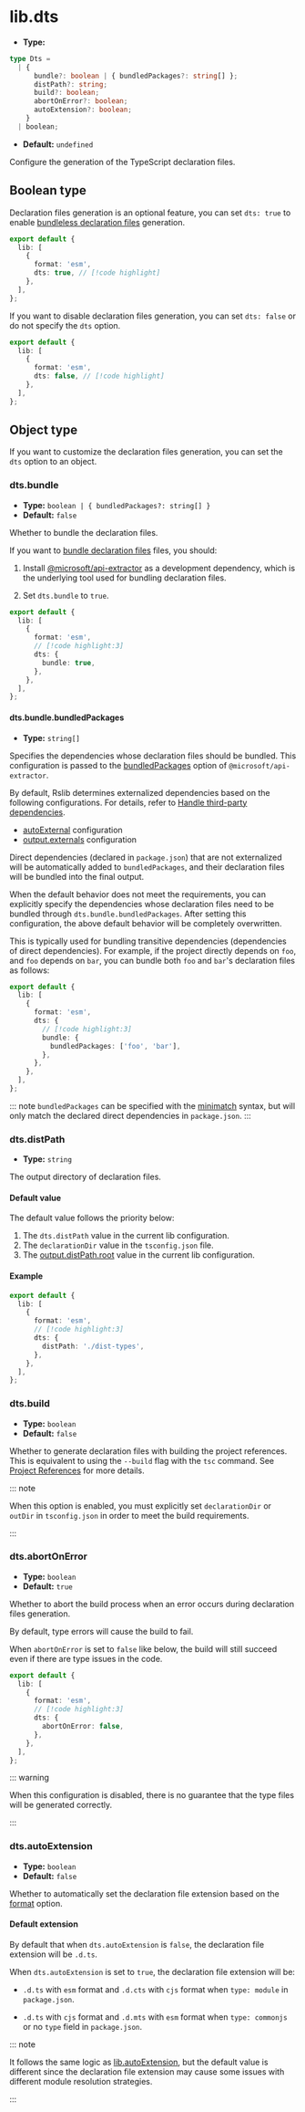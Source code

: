 # lib.dts

* **Type:**

```ts
type Dts =
  | {
      bundle?: boolean | { bundledPackages?: string[] };
      distPath?: string;
      build?: boolean;
      abortOnError?: boolean;
      autoExtension?: boolean;
    }
  | boolean;
```

* **Default:** `undefined`

Configure the generation of the TypeScript declaration files.

## Boolean type

Declaration files generation is an optional feature, you can set `dts: true` to enable [bundleless declaration files](/guide/advanced/dts.md#bundleless-declaration-files) generation.

```ts title="rslib.config.ts"
export default {
  lib: [
    {
      format: 'esm',
      dts: true, // [!code highlight]
    },
  ],
};
```

If you want to disable declaration files generation, you can set `dts: false` or do not specify the `dts` option.

```ts title="rslib.config.ts"
export default {
  lib: [
    {
      format: 'esm',
      dts: false, // [!code highlight]
    },
  ],
};
```

## Object type

If you want to customize the declaration files generation, you can set the `dts` option to an object.

### dts.bundle

* **Type:** `boolean | { bundledPackages?: string[] }`
* **Default:** `false`

Whether to bundle the declaration files.

If you want to [bundle declaration files](/guide/advanced/dts.md#bundle-declaration-files) files, you should:

1. Install [@microsoft/api-extractor](https://www.npmjs.com/package/@microsoft/api-extractor) as a development dependency, which is the underlying tool used for bundling declaration files.



2. Set `dts.bundle` to `true`.

```ts title="rslib.config.ts"
export default {
  lib: [
    {
      format: 'esm',
      // [!code highlight:3]
      dts: {
        bundle: true,
      },
    },
  ],
};
```

#### dts.bundle.bundledPackages

* **Type:** `string[]`

Specifies the dependencies whose declaration files should be bundled. This configuration is passed to the [bundledPackages](https://api-extractor.com/pages/configs/api-extractor_json/#bundledpackages) option of `@microsoft/api-extractor`.

By default, Rslib determines externalized dependencies based on the following configurations. For details, refer to [Handle third-party dependencies](/guide/advanced/third-party-deps.md).

* [autoExternal](/config/lib/auto-external.md) configuration
* [output.externals](/config/rsbuild/output.md#outputexternals) configuration

Direct dependencies (declared in `package.json`) that are not externalized will be automatically added to `bundledPackages`, and their declaration files will be bundled into the final output.

When the default behavior does not meet the requirements, you can explicitly specify the dependencies whose declaration files need to be bundled through `dts.bundle.bundledPackages`. After setting this configuration, the above default behavior will be completely overwritten.

This is typically used for bundling transitive dependencies (dependencies of direct dependencies). For example, if the project directly depends on `foo`, and `foo` depends on `bar`, you can bundle both `foo` and `bar`'s declaration files as follows:

```ts title="rslib.config.ts"
export default {
  lib: [
    {
      format: 'esm',
      dts: {
        // [!code highlight:3]
        bundle: {
          bundledPackages: ['foo', 'bar'],
        },
      },
    },
  ],
};
```

::: note
`bundledPackages` can be specified with the [minimatch](https://www.npmjs.com/package/minimatch) syntax, but will only match the declared direct dependencies in `package.json`.
:::

### dts.distPath

* **Type:** `string`

The output directory of declaration files.

#### Default value

The default value follows the priority below:

1. The `dts.distPath` value in the current lib configuration.
2. The `declarationDir` value in the `tsconfig.json` file.
3. The [output.distPath.root](/config/rsbuild/output.md#outputdistpath) value in the current lib configuration.

#### Example

```ts title="rslib.config.ts"
export default {
  lib: [
    {
      format: 'esm',
      // [!code highlight:3]
      dts: {
        distPath: './dist-types',
      },
    },
  ],
};
```

### dts.build

* **Type:** `boolean`
* **Default:** `false`

Whether to generate declaration files with building the project references. This is equivalent to using the `--build` flag with the `tsc` command. See [Project References](https://www.typescriptlang.org/docs/handbook/project-references.html) for more details.

::: note

When this option is enabled, you must explicitly set `declarationDir` or `outDir` in `tsconfig.json` in order to meet the build requirements.

:::

### dts.abortOnError

* **Type:** `boolean`
* **Default:** `true`

Whether to abort the build process when an error occurs during declaration files generation.

By default, type errors will cause the build to fail.

When `abortOnError` is set to `false` like below, the build will still succeed even if there are type issues in the code.

```ts title="rslib.config.ts"
export default {
  lib: [
    {
      format: 'esm',
      // [!code highlight:3]
      dts: {
        abortOnError: false,
      },
    },
  ],
};
```

::: warning

When this configuration is disabled, there is no guarantee that the type files will be generated correctly.

:::

### dts.autoExtension

* **Type:** `boolean`
* **Default:** `false`

Whether to automatically set the declaration file extension based on the [format](/config/lib/format.md) option.

#### Default extension

By default that when `dts.autoExtension` is `false`, the declaration file extension will be `.d.ts`.

When `dts.autoExtension` is set to `true`, the declaration file extension will be:

* `.d.ts` with `esm` format and `.d.cts` with `cjs` format when `type: module` in `package.json`.

* `.d.ts` with `cjs` format and `.d.mts` with `esm` format when `type: commonjs` or no `type` field in `package.json`.

::: note

It follows the same logic as [lib.autoExtension](/config/lib/auto-extension.md), but the default value is different since the declaration file extension may cause some issues with different module resolution strategies.

:::
